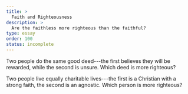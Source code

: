 ```yaml
---
title: >
  Faith and Righteousness
description: >
  Are the faithless more righteous than the faithful?
type: essay
order: 100
status: incomplete
---
```

Two people do the same good deed---the first believes they will be rewarded, while the second is unsure.  Which deed is more righteous?

Two people live equally charitable lives---the first is a Christian with a strong faith, the second is an agnostic.  Which person is more righteous?
